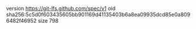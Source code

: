 version https://git-lfs.github.com/spec/v1
oid sha256:5c5d0f603435605bb901169d41135403b6a8ea09935dcd85e0a8096482f46952
size 798
